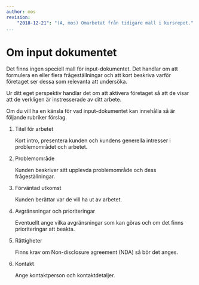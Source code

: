 ```yaml
---
author: mos
revision:
    "2018-12-21": "(A, mos) Omarbetat från tidigare mall i kursrepot."
...
```

Om input dokumentet
=======================

Det finns ingen speciell mall för input-dokumentet. Det handlar om att formulera en eller flera frågeställningar och att kort beskriva varför företaget ser dessa som relevanta att undersöka.

Ur ditt eget perspektiv handlar det om att aktivera företaget så att de visar att de verkligen är instresserade av ditt arbete. 

Om du vill ha en känsla för vad input-dokumentet kan innehålla så är följande rubriker förslag.

1. Titel för arbetet

    Kort intro, presentera kunden och kundens generella intresser i problemområdet och arbetet.

1. Problemområde

    Kunden beskriver sitt upplevda problemområde och dess frågeställningar.

1. Förväntad utkomst

    Kunden berättar var de vill ha ut av arbetet.

1. Avgränsningar och prioriteringar

    Eventuellt ange vilka avgränsningar som kan göras och om det finns prioriteringar att beakta.

1. Rättigheter

    Finns krav om Non-disclosure agreement (NDA) så bör det anges.

1. Kontakt

    Ange kontaktperson och kontaktdetaljer.
